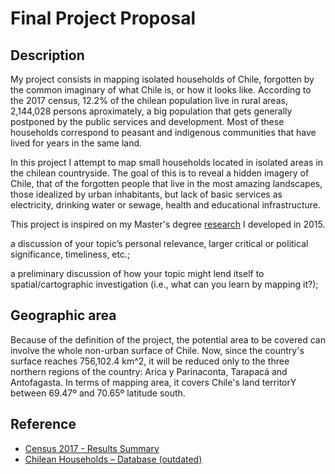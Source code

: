 # Final Project Proposal

<!-- a topic description, thematic overview, problem statement, or research question; -->
## Description
My project consists in mapping isolated households of Chile, forgotten by the common imaginary of what Chile is, or how it looks like. According to the 2017 census, 12.2% of the chilean population live in rural areas, 2,144,028 persons aproximately, a big population that gets generally postponed by the public services and development. Most of these households correspond to peasant and indigenous communities that have lived for years in the same land.

In this project I attempt to map small households located in isolated areas in the chilean countryside. The goal of this is to reveal a hidden imagery of Chile, that of the forgotten people that live in the most amazing landscapes, those idealized by urban inhabitants, but lack of basic services as electricity, drinking water or sewage, health and educational infrastructure.

This project is inspired on my Master's degree [research](https://github.com/guillemontecinos/mcs_thesis/blob/master/Montecinos_MCs_thesis_2015.pdf) I developed in 2015.

a discussion of your topic’s personal relevance, larger critical or political significance, timeliness, etc.;


a preliminary discussion of how your topic might lend itself to spatial/cartographic investigation (i.e., what can you learn by mapping it?);


<!-- a description of the geographic area(s) and scale(s) you plan to focus on in your maps; and -->
## Geographic area
Because of the definition of the project, the potential area to be covered can involve the whole non-urban surface of Chile. Now, since the country's surface reaches 756,102.4 km^2, it will be reduced only to the three northern regions of the country: Arica y Parinaconta, Tarapacá and Antofagasta. In terms of mapping area, it covers Chile's land territorY between 69.47º and 70.65º latitude south.

<!-- a tentative bibliography of at least seven sources (some scholarly publications, some popular publications, some precedent maps, etc.) that will likely prove useful in your research and practice. -->
## Reference
* [Census 2017 - Results Summary](http://www.censo2017.cl/descargas/home/sintesis-de-resultados-censo2017.pdf)
* [Chilean Households – Database (outdated)](https://drive.google.com/file/d/1NBS1wsVqO_awYHRKNHnDbRZNrnGvEswZ/view?usp=sharing)